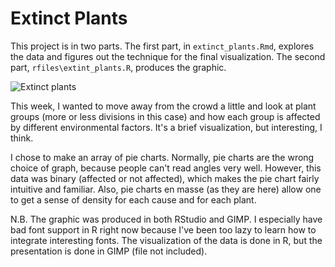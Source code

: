 # Extinct Plants
This project is in two parts. The first part, in `extinct_plants.Rmd`, explores the data and figures out the technique for the final visualization. The second part, `rfiles\extint_plants.R`, produces the graphic.

![Extinct plants](https://github.com/charlie-gallagher/tidy-tuesday/blob/master/extinct_plants/pdf/extinct_plants.jpg)

This week, I wanted to move away from the crowd a little and look at plant groups (more or less divisions in this case) and how each group is affected by different environmental factors. It's a brief visualization, but interesting, I think.

I chose to make an array of pie charts. Normally, pie charts are the wrong choice of graph, because people can't read angles very well. However, this data was binary (affected or not affected), which makes the pie chart fairly intuitive and familiar. Also, pie charts en masse (as they are here) allow one to get a sense of density for each cause and for each plant.

N.B. The graphic was produced in both RStudio and GIMP. I especially have bad font support in R right now because I've been too lazy to learn how to integrate interesting fonts. The visualization of the data is done in R, but the presentation is done in GIMP (file not included).
